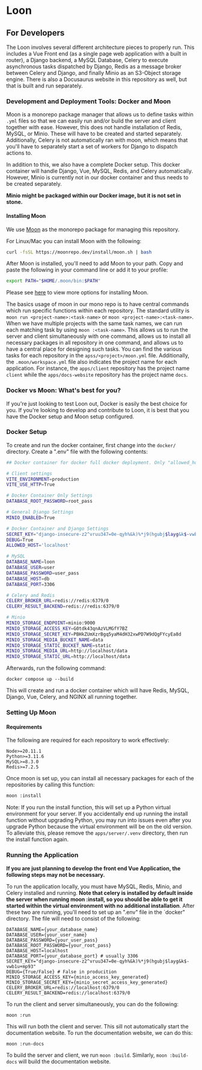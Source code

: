 # Loon

## For Developers

The Loon involves several different architecture pieces to properly run. This includes a Vue Front end (as a single page web application with a built in router), a Django backend, a MySQL Database, Celery to execute asynchronous tasks dispatched by Django, Redis as a message broker between Celery and Django, and finally Minio as an S3-Object storage engine. There is also a Docusaurus website in this repository as well, but that is built and run separately.

### Development and Deployment Tools: Docker and Moon

Moon is a monorepo package manager that allows us to define tasks within `.yml` files so that we can easily run and/or build the server and client together with ease. However, this does not handle installation of Redis, MySQL, or Minio. These will have to be created and started separately. Additionally, Celery is not automatically ran with moon, which means that you'll have to separately start a set of workers for Django to dispatch actions to.

In addition to this, we also have a complete Docker setup. This docker container will handle Django, Vue, MySQL, Redis, and Celery automatically. However, Minio is currently not in our docker container and thus needs to be created separately.

**Minio might be packaged within our Docker image, but it is not set in stone.**

#### Installing Moon

We use [Moon](https://moonrepo.dev/) as the monorepo package for managing this repository.

For Linux/Mac you can install Moon with the following:

```bash
curl -fsSL https://moonrepo.dev/install/moon.sh | bash
```

After Moon is installed, you'll need to add Moon to your path. Copy and paste the following in your command line or add it to your profile:

```bash
export PATH="$HOME/.moon/bin:$PATH"
```

Please see [here](https://moonrepo.dev/docs/install) to view more options for installing Moon.

The basics usage of moon in our mono repo is to have central commands which run specific functions within each repository. The standard utility is `moon run <project-name>:<task-name>` or `moon <project-name>:<task-name>`. When we have multiple projects with the same task names, we can run each matching task by using `moon :<task-name>`. This allows us to run the server and client simultaneously with one command, allows us to install all necessary packages in all repository in one command, and allows us to have a central place for designing such tasks. You can find the various tasks for each repository in the `apss/<project>/moon.yml` file. Additionally, the `.moon/workspace.yml` file also indicates the project name for each application. For instance, the `apps/client` repository has the project name `client` while the `apps/docs-website` repository has the project name `docs`.

### Docker vs Moon: What's best for you?

If you're just looking to test Loon out, Docker is easily the best choice for you. If you're looking to develop and contribute to Loon, it is best that you have the Docker setup and Moon setup configured.

### Docker Setup

To create and run the docker container, first change into the `docker/` directory. Create a ".env" file with the following contents:

```bash
## Docker container for docker full docker deployment. Only "allowed_host" needs to be changed when deploying on a non-local machine.

# Client settings
VITE_ENVIRONMENT=production
VITE_USE_HTTP=True

# Docker Container Only Settings
DATABASE_ROOT_PASSWORD=root_pass

# General Django Settings
MINIO_ENABLED=True

# Docker Container and Django Settings
SECRET_KEY="django-insecure-z2^vruu347=0e-qyh%&k)%*j9(hgubj$layg&k$-vwb1u+mp93"
DEBUG=True
ALLOWED_HOST='localhost'

# MySQL
DATABASE_NAME=loon
DATABASE_USER=user
DATABASE_PASSWORD=user_pass
DATABASE_HOST=db
DATABASE_PORT=3306

# Celery and Redis
CELERY_BROKER_URL=redis://redis:6379/0
CELERY_RESULT_BACKEND=redis://redis:6379/0

# Minio
MINIO_STORAGE_ENDPOINT=minio:9000
MINIO_STORAGE_ACCESS_KEY=G0tdk43qnAzVLMGfY7BZ
MINIO_STORAGE_SECRET_KEY=PBHkZUmXzrBgq5yaM4dH32xwPD7W9dQgFYcyEa8d
MINIO_STORAGE_MEDIA_BUCKET_NAME=data
MINIO_STORAGE_STATIC_BUCKET_NAME=static
MINIO_STORAGE_MEDIA_URL=http://localhost/data
MINIO_STORAGE_STATIC_URL=http://localhost/data
```

Afterwards, run the following command:

`docker compose up --build`

This will create and run a docker container which will have Redis, MySQL, Django, Vue, Celery, and NGINX all running together.

### Setting Up Moon

#### Requirements

The following are required for each repository to work effectively:

```
Node>=20.11.1
Python>=3.11.6
MySQL>=8.3.0
Redis>=7.2.5
```

Once moon is set up, you can install all necessary packages for each of the repositories by calling this function:

```bash
moon :install
```

Note: If you run the install function, this will set up a Python virtual environment for your server. If you accidentally end up running the install function without upgrading Python, you may run into issues even after you upgrade Python because the virtual environment will be on the old version. To alleviate this, please remove the `apps/server/.venv` directory, then run the install function again.

### Running the Application

**If you are just planning to develop the front end Vue Application, the following steps may not be necessary.**

To run the application locally, you must have MySQL, Redis, Minio, and Celery installed and running. **Note that celery is installed by default inside the server when running moon :install, so you should be able to get it started within the virtual environment with no additional installation**. After these two are running, you'll need to set up an ".env" file in the `docker" directory. The file will need to consist of the following:

```
DATABASE_NAME={your_database_name}
DATABASE_USER={your_user_name}
DATABASE_PASSWORD={your_user_pass}
DATABASE_ROOT_PASSWORD={your_root_pass}
DATABASE_HOST=localhost
DATABASE_PORT={your_database_port} # usually 3306
SECRET_KEY="django-insecure-z2^vruu347=0e-qyh%&k)%*j9(hgubj$layg&k$-vwb1u+mp93"
DEBUG={True/False} # False in producition
MINIO_STORAGE_ACCESS_KEY={minio_access_key_generated}
MINIO_STORAGE_SECRET_KEY={minio_secret_access_key_generated}
CELERY_BROKER_URL=redis://localhost:6379/0
CELERY_RESULT_BACKEND=redis://localhost:6379/0
```

To run the client and server simultaneously, you can do the following:

```
moon :run
```

This will run both the client and server. This sill not automatically start the documentation website. To run the documentation website, we can do this:

```
moon :run-docs
```

To build the server and client, we run `moon :build`. Similarly, `moon :build-docs` will build the documentation website.
